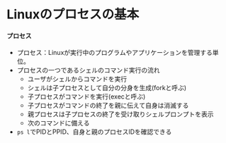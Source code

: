 # Linuxのプロセスの基本

#### プロセス

-   プロセス：Linuxが実行中のプログラムやアプリケーションを管理する単位。
-   プロセスの一つであるシェルのコマンド実行の流れ
    -   ユーザがシェルからコマンドを実行
    -   シェルは子プロセスとして自分の分身を生成(forkと呼ぶ)
    -   子プロセスがコマンドを実行(execと呼ぶ)
    -   子プロセスがコマンドの終了を親に伝えて自身は消滅する
    -   親プロセスは子プロセスの終了を受け取りシェルプロンプトを表示
    -   次のコマンドに備える
-   `ps l`でPIDとPPID、自身と親のプロセスIDを確認できる

